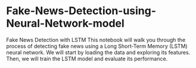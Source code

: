 # Fake-News-Detection-using-Neural-Network-model
Fake News Detection with LSTM
This notebook will walk you through the process of detecting fake news using a Long Short-Term Memory (LSTM) neural network. We will start by loading the data and exploring its features. Then, we will train the LSTM model and evaluate its performance.
